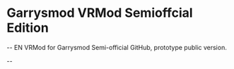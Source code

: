 # Garrysmod VRMod Semioffcial Edition
--
EN
VRMod for Garrysmod Semi-official GitHub, prototype public version.


--


          
